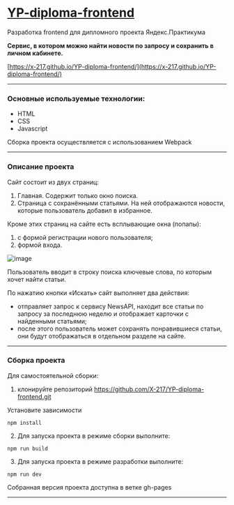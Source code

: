 # [YP-diploma-frontend](https://x-217.github.io/YP-diploma-frontend/)

Разработка frontend для дипломного проекта Яндекс.Практикума

**Сервис, в котором можно найти новости по запросу и сохранить в личном кабинете.**

[https://x-217.github.io/YP-diploma-frontend/](https://x-217.github.io/YP-diploma-frontend/)

------

### Основные используемые технологии:

- HTML
- CSS
- Javascript

Сборка проекта осуществляется с использованием Webpack

------

### Описание проекта

Сайт состоит из двух страниц:

1. Главная. Содержит только окно поиска.
2. Страница с сохранёнными статьями. На ней отображаются новости, которые пользователь добавил в избранное.

Кроме этих страниц на сайте есть всплывающие окна (попапы):

1. с формой регистрации нового пользователя;
2. формой входа.

![image](https://pictures.s3.yandex.net/resources/Screen_Shot_2019-12-23_at_1.47.12_PM_1577099412.png)



Пользователь вводит в строку поиска ключевые слова, по которым хочет найти статьи.

По нажатию кнопки «Искать» сайт выполняет два действия:

- отправляет запрос к сервису NewsAPI, находит все статьи по запросу за последнюю неделю и отображает карточки с найденными статьями;
- после этого пользователь может сохранять понравившиеся статьи, они будут отображаться в отдельном разделе на сайте.

--------------------

### Сборка проекта

Для самостоятельной сборки:

1) клонируйте репозиторий  https://github.com/X-217/YP-diploma-frontend.git

Установите зависимости

```
npm install
```

2) Для запуска проекта в режиме сборки выполните:

```
npm run build
```

3) Для запуска проекта в режиме разработки выполните:

```
npm run dev
```

Собранная версия проекта доступна в ветке gh-pages
_____________________



